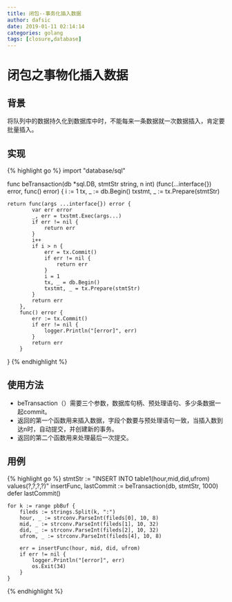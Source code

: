```yaml
---
title: 闭包--事务化插入数据
author: dafsic
date: 2019-01-11 02:14:14
categories: golang
tags: [closure,database]
---
```


# 闭包之事物化插入数据

## 背景
将队列中的数据持久化到数据库中时，不能每来一条数据就一次数据插入，肯定要批量插入。

## 实现

{% highlight go %}
import "database/sql"

func beTransaction(db *sql.DB, stmtStr string, n int) (func(...interface{}) error, func() error) {
	i := 1
	tx, _ := db.Begin()
	txstmt, _ := tx.Prepare(stmtStr)

	return func(args ...interface{}) error {
			var err error
			_, err = txstmt.Exec(args...)
			if err != nil {
				return err
			}
			i++
			if i > n {
				err = tx.Commit()
				if err != nil {
					return err
				}
				i = 1
				tx, _ = db.Begin()
				txstmt, _ = tx.Prepare(stmtStr)
			}
			return err
		},
		func() error {
			err := tx.Commit()
			if err != nil {
				logger.Println("[error]", err)
			}
			return err
		}
}
{% endhighlight %}

## 使用方法
* beTransaction（）需要三个参数，数据库句柄、预处理语句、多少条数据一起commit。
* 返回的第一个函数用来插入数据，字段个数要与预处理语句一致，当插入数到达n时，自动提交，并创建新的事务。
* 返回的第二个函数用来处理最后一次提交。

## 用例

{% highlight go %}
	stmtStr := "INSERT INTO table1(hour,mid,did,ufrom) values(?,?,?,?)"
	insertFunc, lastCommit := beTransaction(db, stmtStr, 1000)
	defer lastCommit()

	for k := range pbBuf {
		fileds := strings.Split(k, ":")
		hour, _ := strconv.ParseInt(fileds[0], 10, 8)
		mid, _ := strconv.ParseInt(fileds[1], 10, 32)
		did, _ := strconv.ParseInt(fileds[2], 10, 32)
		ufrom, _ := strconv.ParseInt(fileds[4], 10, 8)

		err = insertFunc(hour, mid, did, ufrom)
		if err != nil {
			logger.Println("[error]", err)
			os.Exit(34)
		}
	}


{% endhighlight %}